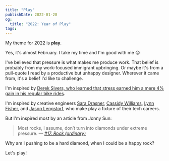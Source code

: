 ```yaml
---
title: "Play"
publishDate: 2022-01-28
og:
  title: "2022: Year of Play"
tags:
---
```


My theme for 2022 is **play**.

Yes, it's almost February.
I take my time and I'm good with me 😊

I've believed that pressure is what makes me produce work.
That belief is probably from my work-focused immigrant upbringing. Or maybe it's from a pull-quote I read by a productive but unhappy designer. Wherever it came from, it's a belief I'd like to challenge.

I'm inspired by [Derek Sivers, who learned that stress earned him a mere 4% gain in his regular bike rides](https://sive.rs/relax).

I'm inspired by creative engineers [Sara Drasner](https://twitter.com/sarah_edo/), [Cassidy Williams](https://twitter.com/cassidoo), [Lynn Fisher](https://twitter.com/lynnandtonic), and [Jason Lengstorf](https://twitter.com/jlengstorf), who make play a fixture of their tech careers.

But I'm inspired most by an article from Jonny Sun:

> Most rocks, I assume, don’t turn into diamonds under extreme pressure. _— [#17. Rock (ordinary)](https://jonnysun.bulletin.com/17-rock)_

Why am I pushing to be a hard diamond, when I could be a happy rock?

Let's play!
